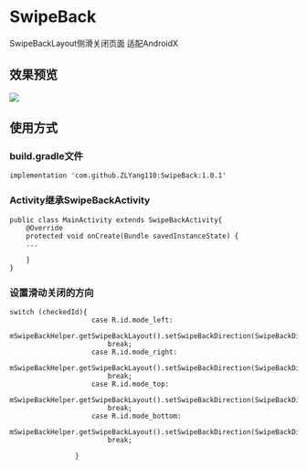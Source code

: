 # SwipeBack
SwipeBackLayout侧滑关闭页面
适配AndroidX

## 效果预览
![](https://github.com/ZLYang110/SwipeBack/tree/master/gif/1.gif)
## 使用方式
### build.gradle文件
```
implementation 'com.github.ZLYang110:SwipeBack:1.0.1'
```
### Activity继承SwipeBackActivity
```
public class MainActivity extends SwipeBackActivity{
    @Override
    protected void onCreate(Bundle savedInstanceState) {
	...

    }
}
```
### 设置滑动关闭的方向
```
switch (checkedId){
                    case R.id.mode_left:
                        mSwipeBackHelper.getSwipeBackLayout().setSwipeBackDirection(SwipeBackDirection.FROM_LEFT);
                        break;
                    case R.id.mode_right:
                        mSwipeBackHelper.getSwipeBackLayout().setSwipeBackDirection(SwipeBackDirection.FROM_RIGHT);
                        break;
                    case R.id.mode_top:
                        mSwipeBackHelper.getSwipeBackLayout().setSwipeBackDirection(SwipeBackDirection.FROM_TOP);
                        break;
                    case R.id.mode_bottom:
                        mSwipeBackHelper.getSwipeBackLayout().setSwipeBackDirection(SwipeBackDirection.FROM_BOTTOM);
                        break;

                }
```

